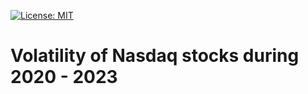 [![License: MIT](https://img.shields.io/badge/License-MIT-yellow.svg)](https://opensource.org/licenses/MIT)

# Volatility of Nasdaq stocks during 2020 - 2023
